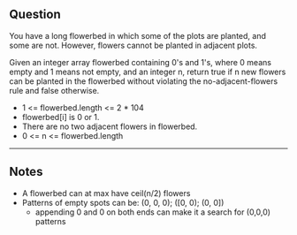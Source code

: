 ## Question
You have a long flowerbed in which some of the plots are planted, and some are not. However, flowers cannot be planted in adjacent plots.

Given an integer array flowerbed containing 0's and 1's, where 0 means empty and 1 means not empty, and an integer n, return true if n new flowers can be planted in the flowerbed without violating the no-adjacent-flowers rule and false otherwise.

- 1 <= flowerbed.length <= 2 * 104
- flowerbed[i] is 0 or 1.
- There are no two adjacent flowers in flowerbed.
- 0 <= n <= flowerbed.length

---
## Notes
- A flowerbed can at max have ceil(n/2) flowers
- Patterns of empty spots can be: (0, 0, 0); ([0, 0); (0, 0])
    - appending 0 and 0 on both ends can make it a search for (0,0,0) patterns


